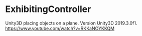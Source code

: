 # ExhibitingController
Unity3D placing objects on a plane. Version Unity3D 2019.3.0f1. 
https://www.youtube.com/watch?v=RKKaNOYKKQM

